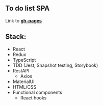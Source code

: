 ## To do list SPA

Link to **[gh-pages](https://michaelnovickiy.github.io/ToDoList/)**

## Stack:

* React
* Redux
* TypeScript
* TDD (Jest, Snapshot testing, Storybook)
* RestAPI 
  * Axios
* MaterialUI
* HTML/CSS
* Functional components
  * React hooks